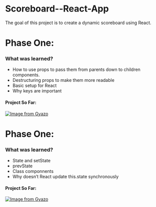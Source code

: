 # Scoreboard--React-App
The goal of this project is to create a dynamic scoreboard using React.


# Phase One: 
  <h3> What was learned? </h3>
      <ul>
  <li>How to use props to pass them from parents down to children components.</li>
  <li>Destructuring props to make them more readable </li>
  <li>Basic setup for React </li>
  <li> Why keys are important </li>
   </ul>
      
   <h4>Project So Far: </h4>
   
[![Image from Gyazo](https://i.gyazo.com/05e9577688302fef0f56ff21b6418d64.gif)](https://gyazo.com/05e9577688302fef0f56ff21b6418d64)

# Phase One: 

   <h3> What was learned? </h3>
      <ul>
  <li>State and setState</li>
  <li>prevState</li>
  <li> Class componnents </li>
  <li> Why doesn’t React update this.state synchronously </li>
   </ul>
   
   <h4>Project So Far: </h4>
   
[![Image from Gyazo](https://i.gyazo.com/18a9539cce8b812ab98889724c7e5ecb.gif)](https://gyazo.com/18a9539cce8b812ab98889724c7e5ecb)

